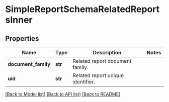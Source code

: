 # SimpleReportSchemaRelatedReportsInner


## Properties
Name | Type | Description | Notes
------------ | ------------- | ------------- | -------------
**document_family** | **str** | Related report document family. | 
**uid** | **str** | Related report unique identifier. | 

[[Back to Model list]](../README.md#documentation-for-models) [[Back to API list]](../README.md#documentation-for-api-endpoints) [[Back to README]](../README.md)


